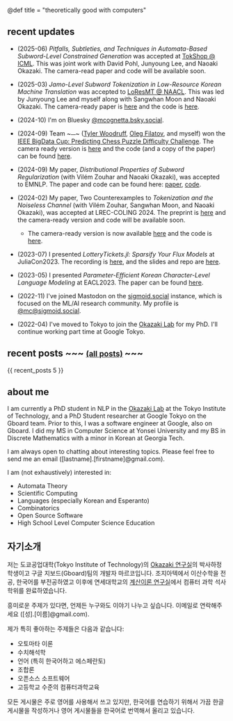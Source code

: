 @def title = "theoretically good with computers"

## recent updates
  * (2025-06) *Pitfalls, Subtleties, and Techniques in Automata-Based Subword-Level Constrained Generation* was accepted at [TokShop @ ICML](https://tokenization-workshop.github.io/). This was joint work with David Pohl, Junyoung Lee, and Naoaki Okazaki. The camera-read paper and code will be available soon.

  * (2025-03) *Jamo-Level Subword Tokenization in Low-Resource Korean Machine Translation* was accepted to [LoResMT @ NAACL](https://www.loresmt.org/). This was led by Junyoung Lee and myself along with Sangwhan Moon and Naoaki Okazaki. The camera-ready paper is [here](https://github.com/mcognetta/jamo-bpe-loresmt) and the code is [here](https://github.com/mcognetta/jamo-bpe-loresmt). 

  * (2024-10) I'm on Bluesky [@mcognetta.bsky.social](https://bsky.app/profile/mcognetta.bsky.social).

  * (2024-09) Team ~~~<span style="font-family: 'Noto Emoji';">🍞</span>~~~ ([Tyler Woodruff](https://www.tyle.rw/), [Oleg Filatov](https://www.linkedin.com/in/oleg-filatov-63a51a85/), and myself) won the [IEEE BigData Cup: Predicting Chess Puzzle Difficulty Challenge](https://knowledgepit.ai/predicting-chess-puzzle-difficulty/). The camera ready version is [here](https://ieeexplore.ieee.org/document/10826037) and the code (and a copy of the paper) can be found [here](https://github.com/mcognetta/ieee-chess).

  * (2024-09) My paper, *Distributional Properties of Subword Regularization* (with Vilém Zouhar and Naoaki Okazaki), was accepted to EMNLP. The paper and code can be found here: [paper](https://aclanthology.org/2024.emnlp-main.600/), [code](https://github.com/mcognetta/distributional-properties-of-subword-regularization).

  * (2024-02) My paper, Two Counterexamples to *Tokenization and the Noiseless Channel* (with Vilém Zouhar, Sangwhan Moon, and Naoaki Okazaki), was accepted at LREC-COLING 2024. The preprint is [here](https://arxiv.org/abs/2402.14614) and the camera-ready version and code will be available soon.
    * The camera-ready version is now available [here](https://aclanthology.org/2024.lrec-main.1469/) and the code is [here](https://github.com/mcognetta/TokenizationNoiselessCounterexamples).

  * (2023-07) I presented *LotteryTickets.jl: Sparsify Your Flux Models* at JuliaCon2023. The recording is [here](https://www.youtube.com/watch?v=ZmcaUyZLi4Q), and the slides and repo are [here](https://github.com/mcognetta/LotteryTickets.jl).

  * (2023-05) I presented *Parameter-Efficient Korean Character-Level Language Modeling* at EACL2023. The paper can be found [here](https://aclanthology.org/2023.eacl-main.172/).

  * (2022-11) I've joined Mastodon on the [sigmoid.social](https://sigmoid.social/about) instance, which is focused on the ML/AI research community. My profile is [@mc@sigmoid.social](https://sigmoid.social/@mc).

  * (2022-04) I've moved to Tokyo to join the [Okazaki Lab](https://www.nlp.c.titech.ac.jp/) for my PhD. I'll continue working part time at Google Tokyo.

## recent posts ~~~ <small> <a href=../posts>(all posts)</a> </small> ~~~

{{ recent_posts 5 }}

## about me

I am currently a PhD student in NLP in the [Okazaki Lab](https://www.nlp.c.titech.ac.jp/index.en.html) at the Tokyo Institute of Technology, and a PhD Student researcher at Google Tokyo on the Gboard team. Prior to this, I was a software engineer at Google, also on Gboard. I did my MS in Computer Science at Yonsei University and my BS in Discrete Mathematics with a minor in Korean at Georgia Tech.

I am always open to chatting about interesting topics. Please feel free to send me an email ([lastname].[firstname]@gmail.com).

I am (not exhaustively) interested in:
  * Automata Theory
  * Scientific Computing
  * Languages (especially Korean and Esperanto)
  * Combinatorics
  * Open Source Software
  * High School Level Computer Science Education

## 자기소개

저는 도쿄공업대학(Tokyo Institute of Technology)의 [Okazaki 연구실](https://www.nlp.c.titech.ac.jp/index.en.html)의 박사하정 학생이고 구글 지보드(Gboard)팀의 개발자 마르코입니다. 조지아텍에서 이산수학을 전공, 한국어를 부전공하였고 이후에 연세대학교의 [계산이론 연구실](https://toc.yonsei.ac.kr/)에서 컴퓨터 과학 석사학위를 완료하였습니다.

흥미로운 주제가 있다면, 언제든 누구와도 이야기 나누고 싶습니다. 이메일로 연락해주세요 ([성].[이름]@gmail.com).

제가 특히 좋아하는 주제들은 다음과 같습니다:
  * 오토마타 이론
  * 수치해석학
  * 언어 (특히 한국어하고 에스페란토)
  * 조합론
  * 오픈소스 소프트웨어
  * 고등학교 수준의 컴퓨터과학교육

모든 게시물은 주로 영어를 사용해서 쓰고 있지만, 한국어를 연습하기 위해서 가끔 한글 게시물을 작성하거나  영어 게시물들을 한국어로 번역해서 올리고 있습니다.
